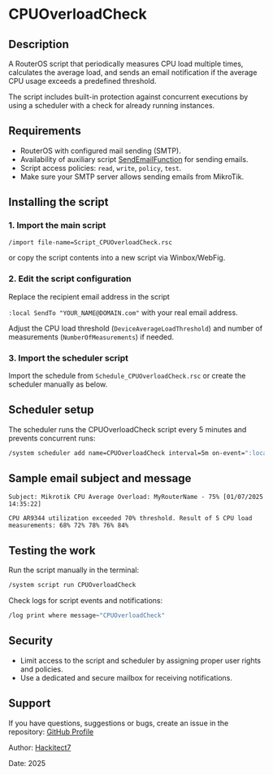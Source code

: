 # CPUOverloadCheck

## Description

A RouterOS script that periodically measures CPU load multiple times, calculates the average load, and sends an email notification if the average CPU usage exceeds a predefined threshold.

The script includes built-in protection against concurrent executions by using a scheduler with a check for already running instances.

## Requirements

- RouterOS with configured mail sending (SMTP).
- Availability of auxiliary script [SendEmailFunction](../../functions/SendEmailFunction/) for sending emails.
- Script access policies: `read`, `write`, `policy`, `test`.
- Make sure your SMTP server allows sending emails from MikroTik.

## Installing the script

### 1. Import the main script

```bash
/import file-name=Script_CPUOverloadCheck.rsc
```

or copy the script contents into a new script via Winbox/WebFig.

### 2. Edit the script configuration

Replace the recipient email address in the script

`:local SendTo "YOUR_NAME@DOMAIN.com"` with your real email address.

Adjust the CPU load threshold (`DeviceAverageLoadThreshold`) and number of measurements (`NumberOfMeasurements`) if needed.

### 3. Import the scheduler script

Import the schedule from `Schedule_CPUOverloadCheck.rsc` or create the scheduler manually as below.

## Scheduler setup

The scheduler runs the CPUOverloadCheck script every 5 minutes and prevents concurrent runs:

```bash
/system scheduler add name=CPUOverloadCheck interval=5m on-event=":local ScriptName \"CPUOverloadCheck\"; :local ScriptRunning [system script job find where script=\$ScriptName]; :if (\$ScriptRunning) do={ :log info \"The script \$ScriptName cannot be run, it is already running (consider increasing interval or reducing measurements)\"; } else={ /system script run \$ScriptName; }" comment="CPU overload check with concurrency protection" policy=read,write,policy,test start-time=startup
```

## Sample email subject and message

```text
Subject: Mikrotik CPU Average Overload: MyRouterName - 75% [01/07/2025 14:35:22]

CPU AR9344 utilization exceeded 70% threshold. Result of 5 CPU load measurements: 68% 72% 78% 76% 84%
```

## Testing the work

Run the script manually in the terminal:

```bash
/system script run CPUOverloadCheck
```

Check logs for script events and notifications:

```bash
/log print where message~"CPUOverloadCheck"
```

## Security

- Limit access to the script and scheduler by assigning proper user rights and policies.
- Use a dedicated and secure mailbox for receiving notifications.

## Support

If you have questions, suggestions or bugs, create an issue in the repository: [GitHub Profile](https://github.com/Hackitect7/routeros-scripts)

Author: [Hackitect7](https://github.com/Hackitect7)

Date: 2025
